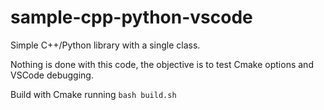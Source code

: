 # sample-cpp-python-vscode

Simple C++/Python library with a single class.

Nothing is done with this code, the objective is to test Cmake options and
VSCode debugging.

Build with Cmake running ```bash build.sh```
